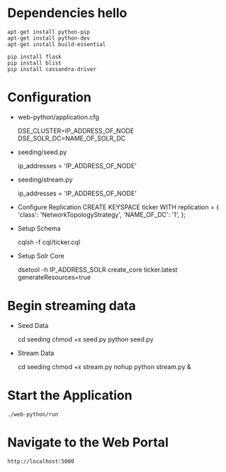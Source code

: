 # Dependencies hello
    apt-get install python-pip
    apt-get install python-dev
    apt-get install build-essential

    pip install flask
    pip install blist
    pip install cassandra-driver

# Configuration

* web-python/application.cfg

    DSE_CLUSTER=IP_ADDRESS_OF_NODE
    DSE_SOLR_DC=NAME_OF_SOLR_DC

* seeding/seed.py
    
    ip_addresses = 'IP_ADDRESS_OF_NODE'
    
* seeding/stream.py
    
    ip_addresses = 'IP_ADDRESS_OF_NODE'

* Configure Replication
    CREATE KEYSPACE ticker WITH replication = {
      'class': 'NetworkTopologyStrategy',
      'NAME_OF_DC': '1',
    };

*  Setup Schema

    cqlsh -f cql/ticker.cql
    
* Setup Solr Core
    
    dsetool -h IP_ADDRESS_SOLR create_core ticker.latest generateResources=true
    
# Begin streaming data    
    
* Seed Data

    cd seeding
    chmod +x seed.py
    python seed.py
    
* Stream Data
    
    cd seeding
    chmod +x stream.py
    nohup python stream.py &
    
# Start the Application

    ./web-python/run
    
# Navigate to the Web Portal

    http://localhost:5000
